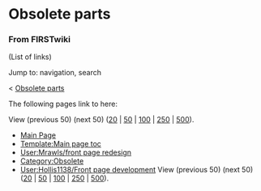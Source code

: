 # Obsolete parts

### From FIRSTwiki

(List of links)

Jump to: navigation, search

&lt; [Obsolete parts](/index.php?title=Obsolete_parts&redirect=no "Obsolete
parts" )  

The following pages link to here:

View (previous 50) (next 50)
([20](/index.php?title=Special:Whatlinkshere/Obsolete_parts&limit=20&from=0
"Special:Whatlinkshere/Obsolete parts" ) |
[50](/index.php?title=Special:Whatlinkshere/Obsolete_parts&limit=50&from=0
"Special:Whatlinkshere/Obsolete parts" ) |
[100](/index.php?title=Special:Whatlinkshere/Obsolete_parts&limit=100&from=0
"Special:Whatlinkshere/Obsolete parts" ) |
[250](/index.php?title=Special:Whatlinkshere/Obsolete_parts&limit=250&from=0
"Special:Whatlinkshere/Obsolete parts" ) |
[500](/index.php?title=Special:Whatlinkshere/Obsolete_parts&limit=500&from=0
"Special:Whatlinkshere/Obsolete parts" )).

  * [Main Page](Main_Page "Main Page" )
  * [Template:Main page toc](Template:Main_page_toc "Template:Main page toc" )
  * [User:Mrawls/front page redesign](User:Mrawls/front_page_redesign "User:Mrawls/front page redesign" )
  * [Category:Obsolete](Category:Obsolete "Category:Obsolete" )
  * [User:Hollis1138/Front page development](User:Hollis1138/Front_page_development "User:Hollis1138/Front page development" )
View (previous 50) (next 50)
([20](/index.php?title=Special:Whatlinkshere/Obsolete_parts&limit=20&from=0
"Special:Whatlinkshere/Obsolete parts" ) |
[50](/index.php?title=Special:Whatlinkshere/Obsolete_parts&limit=50&from=0
"Special:Whatlinkshere/Obsolete parts" ) |
[100](/index.php?title=Special:Whatlinkshere/Obsolete_parts&limit=100&from=0
"Special:Whatlinkshere/Obsolete parts" ) |
[250](/index.php?title=Special:Whatlinkshere/Obsolete_parts&limit=250&from=0
"Special:Whatlinkshere/Obsolete parts" ) |
[500](/index.php?title=Special:Whatlinkshere/Obsolete_parts&limit=500&from=0
"Special:Whatlinkshere/Obsolete parts" )).

